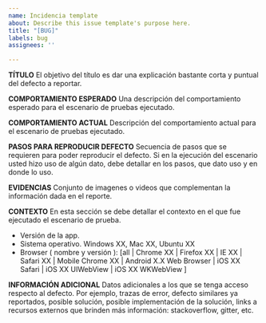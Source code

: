```yaml
---
name: Incidencia template
about: Describe this issue template's purpose here.
title: "[BUG]"
labels: bug
assignees: ''

---
```


**TÍTULO**
El objetivo del título es dar una explicación bastante corta y puntual del defecto a reportar.

**COMPORTAMIENTO ESPERADO** 
Una descripción del comportamiento esperado para el escenario de pruebas ejecutado.

**COMPORTAMIENTO ACTUAL**
Descripción del comportamiento actual para el escenario de pruebas ejecutado.

**PASOS PARA REPRODUCIR DEFECTO**
Secuencia de pasos que se requieren para poder reproducir el defecto. Si en la ejecución del escenario usted hizo uso de algún dato, debe detallar en los pasos, que dato uso y en donde lo uso.

**EVIDENCIAS** 
Conjunto de imagenes o videos que complementan la información dada en el reporte.

**CONTEXTO**
En esta sección se debe detallar el contexto en el que fue ejecutado el escenario de prueba.

- Versión de la app.
- Sistema operativo. Windows XX, Mac XX, Ubuntu XX
- Browser ( nombre y versión ): [all | Chrome XX | Firefox XX | IE XX | Safari XX |  Mobile Chrome XX | Android X.X Web Browser | iOS XX Safari | iOS XX UIWebView | iOS XX  WKWebView ]

**INFORMACIÓN ADICIONAL**
Datos adicionales a los que se tenga acceso respecto al defecto. Por ejemplo, trazas de error, defecto similares ya reportados, posible solución, posible implementación de la solución, links a recursos externos que brinden más información: stackoverflow, gitter, etc.
